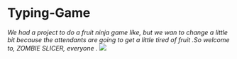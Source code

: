 # Typing-Game
*We had a project to do a fruit ninja game like, but we wan to change a little bit because the attendants are going to get a little tired of fruit
 .So welcome to, ZOMBIE SLICER, everyone .*
![](https://media.tenor.com/a-cRa39SX2YAAAAi/zombie-stiker.gif)

